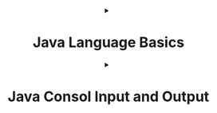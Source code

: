 <h1 align="center" ></h1>


<!--########################################################################################################################-->
<!-- JAVA LANGUAGE BASİCS -->

<details>
     <summary align="center" ><h1>Java Language Basics</h1></summary>

<details>
     <summary><h2>Primitive Types</h2></summary>
   
### [Primitive Types](https://github.com/erenuygur/EfficientHouseJava/blob/main/src/lessons/l1/PrimitiveTypes.java) </br>
     
</details>


<details>
     <summary><h2>Operators</h2></summary>
   
### [Operators](https://github.com/erenuygur/EfficientHouseJava/blob/main/src/lessons/l2/Operators.java) </br>
      
<details>
     <summary><h3>Operators Example</h3></summary>
   
#### 🔸 [Example ❶](https://github.com/erenuygur/EfficientHouseJava/blob/main/src/lessons/l2/OperatorsExample.java) </br> 
     
</details>

</details>


<details>
     <summary><h2>Expression and Assigment</h2></summary>
   
### [Expression and Assigment](https://github.com/erenuygur/EfficientHouseJava/blob/main/src/lessons/l2/ExpressionsAndAssignment.java) </br> 
     
</details>

</details>




<!--########################################################################################################################-->
<!-- JAVA CONSOL İNPUT OUTPUT -->

<details>
     <summary align="center" ><h1>Java Consol Input and Output</h1></summary>

<details>
     <summary><h2>String Intro</h2></summary>
   
### [String Class](https://github.com/erenuygur/EfficientHouseJava/blob/main/src/lessons/l3/string/StringClass.java) </br> 
     
<details>
     <summary><h3>String Methods</h3></summary>
   
#### 🔸 [CharAt](https://github.com/erenuygur/EfficientHouseJava/blob/main/src/lessons/l3/string/ChartAt.java)
#### 🔸 [CompareTo](https://github.com/erenuygur/EfficientHouseJava/blob/main/src/lessons/l3/string/CompareTo.java)  
#### 🔸 [Equals](https://github.com/erenuygur/EfficientHouseJava/blob/main/src/lessons/l3/string/Equals.java)  
#### 🔸 [Immutable](https://github.com/erenuygur/EfficientHouseJava/blob/main/src/lessons/l3/string/Immutable.java)  
#### 🔸 [IndexOf](https://github.com/erenuygur/EfficientHouseJava/blob/main/src/lessons/l3/string/IndexOf.java)  
#### 🔸 [Length](https://github.com/erenuygur/EfficientHouseJava/blob/main/src/lessons/l3/string/Length.java)  
#### 🔸 [SubString](https://github.com/erenuygur/EfficientHouseJava/blob/main/src/lessons/l3/string/SubString.java)
#### 🔸 [Trim](https://github.com/erenuygur/EfficientHouseJava/blob/main/src/lessons/l3/string/Trim.java)  
#### 🔸 [UpperLowerCase](https://github.com/erenuygur/EfficientHouseJava/blob/main/src/lessons/l3/string/UpperLower.java)      
     
</details>
     
</details>

---

<details>
     <summary><h2>Print Methods</h2></summary>
   
### [Print Methods](https://github.com/erenuygur/EfficientHouseJava/blob/main/src/lessons/l4/PrintMethods.java) </br> 

</details>

---

<details>
     <summary><h2>Scanner Class</h2></summary>
   
### [Scanner Class](https://github.com/erenuygur/EfficientHouseJava/blob/main/src/lessons/l5/ScannerClass.java) </br> 
     
</details>

---
</details>

